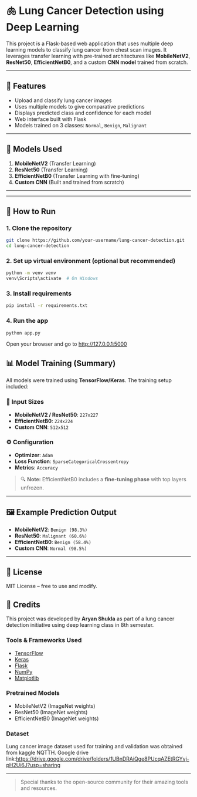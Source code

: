# 🫁 Lung Cancer Detection using Deep Learning

This project is a Flask-based web application that uses multiple deep learning models to classify lung cancer from chest scan images. It leverages transfer learning with pre-trained architectures like **MobileNetV2**, **ResNet50**, **EfficientNetB0**, and a custom **CNN model** trained from scratch.

---

## 🚀 Features

- Upload and classify lung cancer images
- Uses multiple models to give comparative predictions
- Displays predicted class and confidence for each model
- Web interface built with Flask
- Models trained on 3 classes: `Normal`, `Benign`, `Malignant`

---

## 🧠 Models Used

1. **MobileNetV2** (Transfer Learning)
2. **ResNet50** (Transfer Learning)
3. **EfficientNetB0** (Transfer Learning with fine-tuning)
4. **Custom CNN** (Built and trained from scratch)

---

---

## 🧪 How to Run

### 1. Clone the repository

```bash
git clone https://github.com/your-username/lung-cancer-detection.git
cd lung-cancer-detection
```

### 2. Set up virtual environment (optional but recommended)

```bash
python -m venv venv
venv\Scripts\activate  # On Windows
```

### 3. Install requirements

```bash
pip install -r requirements.txt
```

### 4. Run the app

```bash
python app.py
```

Open your browser and go to <http://127.0.0.1:5000>

## 📊 Model Training (Summary)

All models were trained using **TensorFlow/Keras**. The training setup included:

### 🔧 Input Sizes

- **MobileNetV2 / ResNet50**: `227x227`
- **EfficientNetB0**: `224x224`
- **Custom CNN**: `512x512`

### ⚙️ Configuration

- **Optimizer**: `Adam`
- **Loss Function**: `SparseCategoricalCrossentropy`
- **Metrics**: `Accuracy`

> 🔍 **Note:** EfficientNetB0 includes a **fine-tuning phase** with top layers unfrozen.

---

## 🖼️ Example Prediction Output

- **MobileNetV2**: `Benign (98.3%)`
- **ResNet50**: `Malignant (60.6%)`
- **EfficientNetB0**: `Benign (58.4%)`
- **Custom CNN**: `Normal (98.5%)`

---

## 🧾 License

MIT License – free to use and modify.

## 🙌 Credits

This project was developed by **Aryan Shukla** as part of a lung cancer detection initiative using deep learning class in 8th semester.

### Tools & Frameworks Used

- [TensorFlow](https://www.tensorflow.org/)
- [Keras](https://keras.io/)
- [Flask](https://flask.palletsprojects.com/)
- [NumPy](https://numpy.org/)
- [Matplotlib](https://matplotlib.org/)

### Pretrained Models

- MobileNetV2 (ImageNet weights)
- ResNet50 (ImageNet weights)
- EfficientNetB0 (ImageNet weights)

### Dataset

Lung cancer image dataset used for training and validation was obtained from kaggle NQTTH.
Google drive link:<https://drive.google.com/drive/folders/1UBnDRAiQge8PUcqAZEtRGYvj-pH2Ui6J?usp=sharing>

---

> Special thanks to the open-source community for their amazing tools and resources.
